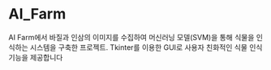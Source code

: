 # AI_Farm
AI Farm에서 바질과 인삼의 이미지를 수집하여 머신러닝 모델(SVM)을 통해 식물을 인식하는 시스템을 구축한 프로젝트. Tkinter를 이용한 GUI로 사용자 친화적인 식물 인식 기능을 제공합니다
